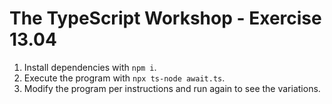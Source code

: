 # The TypeScript Workshop - Exercise 13.04

1. Install dependencies with `npm i`.
2. Execute the program with `npx ts-node await.ts`.
3. Modify the program per instructions and run again to see the variations.
